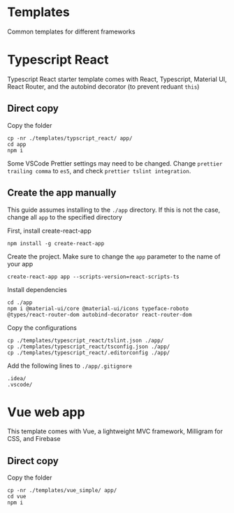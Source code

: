 # Templates
Common templates for different frameworks

# Typescript React
Typescript React starter template comes with React, Typescript, Material UI, React Router, and the autobind decorator (to prevent reduant `this`)

## Direct copy
Copy the folder
```shell
cp -nr ./templates/typscript_react/ app/
cd app
npm i
```

Some VSCode Prettier settings may need to be changed. Change `prettier trailing comma` to `es5`, and check `prettier tslint integration`.

## Create the app manually
This guide assumes installing to the `./app` directory. If this is not the case, change all `app` to the specified directory

First, install create-react-app
```shell
npm install -g create-react-app
```

Create the project. Make sure to change the `app` parameter to the name of your app
```shell
create-react-app app --scripts-version=react-scripts-ts
```

Install dependencies
```shell
cd ./app
npm i @material-ui/core @material-ui/icons typeface-roboto @types/react-router-dom autobind-decorator react-router-dom
```

Copy the configurations
```shell
cp ./templates/typescript_react/tslint.json ./app/
cp ./templates/typescript_react/tsconfig.json ./app/
cp ./templates/typescript_react/.editorconfig ./app/
```

Add the following lines to `./app/.gitignore`
```
.idea/
.vscode/
```

# Vue web app
This template comes with Vue, a lightweight MVC framework, Milligram for CSS, and Firebase

## Direct copy
Copy the folder
```shell
cp -nr ./templates/vue_simple/ app/
cd vue
npm i
```
